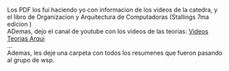 Los PDF los fui haciendo yo con informacion de los videos de la catedra, y el libro de Organizacion y Arquitectura de Computadoras (Stallings 7ma edicion )  
ADemas, dejo el canal de youtube con los videos de las teorias: [Videos Teorias Arqui](https://www.youtube.com/playlist?list=PLh1hBGMP6WyXC58apj3NK2eSPEqk4c4iI)  
...  
Ademas, les deje una carpeta con todos los resumenes que fueron pasando al grupo de wsp.
